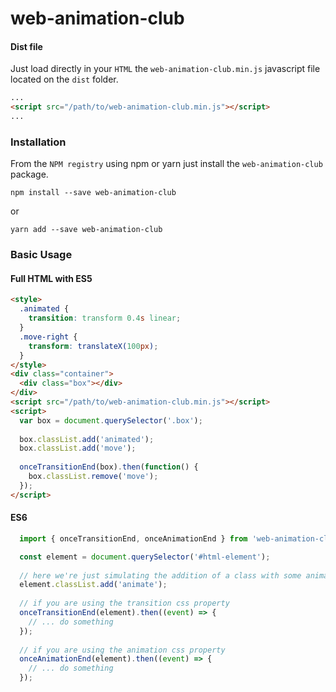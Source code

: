 # web-animation-club

#### Dist file
Just load directly in your `HTML` the `web-animation-club.min.js` javascript file located on the `dist` folder.
```html
... 
<script src="/path/to/web-animation-club.min.js"></script>
...
```

### Installation
From the `NPM registry` using npm or yarn just install the `web-animation-club` package.
```
npm install --save web-animation-club
```
or
```
yarn add --save web-animation-club
```

### Basic Usage
#### Full HTML with ES5
```html
<style>
  .animated {
    transition: transform 0.4s linear;
  }
  .move-right {
    transform: translateX(100px);
  }
</style>
<div class="container">
  <div class="box"></div>
</div>
<script src="/path/to/web-animation-club.min.js"></script>
<script>
  var box = document.querySelector('.box');
  
  box.classList.add('animated');
  box.classList.add('move');
  
  onceTransitionEnd(box).then(function() {
    box.classList.remove('move');
  });
</script>
```
#### ES6
```jsx
  import { onceTransitionEnd, onceAnimationEnd } from 'web-animation-club';

  const element = document.querySelector('#html-element');
  
  // here we're just simulating the addition of a class with some animation property
  element.classList.add('animate');
  
  // if you are using the transition css property
  onceTransitionEnd(element).then((event) => {
    // ... do something
  });
 
  // if you are using the animation css property
  onceAnimationEnd(element).then((event) => {
    // ... do something
  });
```
